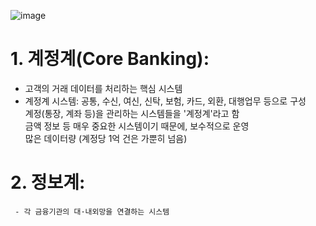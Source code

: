 ![image](https://github.com/user-attachments/assets/176b47b9-1522-4934-9501-d0369a7e1b84)     
     
# 1. 계정계(Core Banking):          
   - 고객의 거래 데이터를 처리하는 핵심 시스템         
   - 계정계 시스템: 공통, 수신, 여신, 신탁, 보험, 카드, 외환, 대행업무 등으로 구성          
   계정(통장, 계좌 등)을 관리하는 시스템들을 '계정계'라고 함           
   금액 정보 등 매우 중요한 시스템이기 때문에, 보수적으로 운영       
   많은 데이터량 (계정당 1억 건은 가뿐히 넘음)      

# 2. 정보계:
     - 각 금융기관의 대·내외망을 연결하는 시스템     
